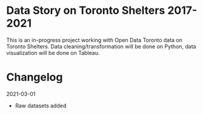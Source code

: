 # Data Story on Toronto Shelters 2017-2021
This is an in-progress project working with Open Data Toronto data on Toronto Shelters. Data cleaning/transformation will be done on Python, data visualization will be done on Tableau.  

# Changelog
2021-03-01
- Raw datasets added
